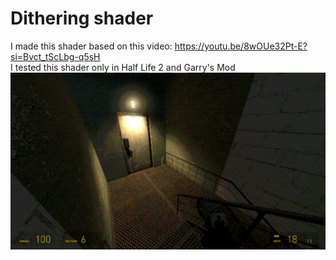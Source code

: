 # Dithering shader
I made this shader based on this video: https://youtu.be/8wOUe32Pt-E?si=Bvct_tScLbg-q5sH  
I tested this shader only in Half Life 2 and Garry's Mod  
![screenshot](https://github.com/kvadratplusplus/dither_shader/blob/main/screen.png)
